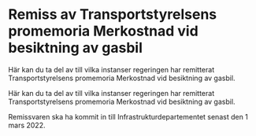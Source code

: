 # Remiss av Transportstyrelsens promemoria Merkostnad vid besiktning av gasbil

Här kan du ta del av till vilka instanser regeringen har remitterat Transportstyrelsens promemoria Merkostnad vid besiktning av gasbil.

Här kan du ta del av till vilka instanser regeringen har remitterat Transportstyrelsens promemoria Merkostnad vid besiktning av gasbil.

Remissvaren ska ha kommit in till Infrastrukturdepartementet senast den 1 mars 2022.
